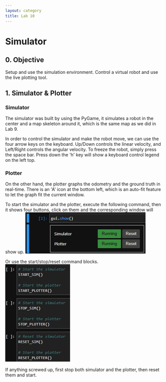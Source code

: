 ```yaml
---
layout: category
title: Lab 10
---
```


# Simulator

## 0. Objective
Setup and use the simulation environment. Control a virtual robot and use the live plotting tool.

## 1. Simulator & Plotter
### Simulator
The simulator was built by using the PyGame, it simulates a robot in the center and a map skeleton around it, which is the same map as we did in Lab 9.

In order to control the simulator and make the robot move, we can use the four arrow keys on the keyboard. Up/Down controls the linear velocity, and Left/Right controls the angular velocity. To freeze the robot, simply press the space bar. Press down the 'h' key will show a keyboard control legend on the left top.

### Plotter
On the other hand, the plotter graphs the odometry and the ground truth in real-time. There is an 'A' icon at the bottom left, which is an auto-fit feature to let the graph fit the current window.


To start the simulator and the plotter, execute the following command, then it shows four buttons, click on them and the corresponding window will show up.
![](https://github.com/soulkun/ECE5960-Fast-Robots/raw/main/labs/10/1.jpg)

Or use the start/stop/reset command blocks.
![](https://github.com/soulkun/ECE5960-Fast-Robots/raw/main/labs/10/2.jpg)



If anything screwed up, first stop both simulator and the plotter, then reset them and start.
